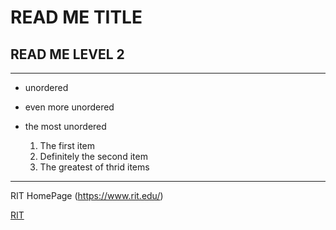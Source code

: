 # READ ME TITLE
## READ ME LEVEL 2
---
- unordered
- even more unordered
- the most unordered

  1. The first item
  2. Definitely the second item
  3. The greatest of thrid items
---
RIT HomePage (https://www.rit.edu/)

[RIT](https://www.rit.edu/)
